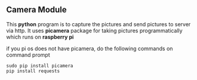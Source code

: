 ## Camera Module 
This **python** program is to capture the pictures and send pictures to server via http. It uses **picamera** package for taking pictures programmatically which runs on **raspberry pi**

if you pi os does not have picamera, do the following commands on command prompt

```
sudo pip install picamera
pip install requests
```

